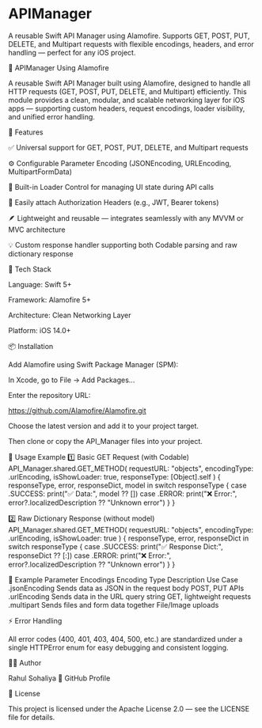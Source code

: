 # APIManager
A reusable Swift API Manager using Alamofire. Supports GET, POST, PUT, DELETE, and Multipart requests with flexible encodings, headers, and error handling — perfect for any iOS project.

🚀 APIManager Using Alamofire

A reusable Swift API Manager built using Alamofire, designed to handle all HTTP requests (GET, POST, PUT, DELETE, and Multipart) efficiently.
This module provides a clean, modular, and scalable networking layer for iOS apps — supporting custom headers, request encodings, loader visibility, and unified error handling.

🧩 Features

✅ Universal support for GET, POST, PUT, DELETE, and Multipart requests

⚙️ Configurable Parameter Encoding (JSONEncoding, URLEncoding, MultipartFormData)

🧱 Built-in Loader Control for managing UI state during API calls

🔐 Easily attach Authorization Headers (e.g., JWT, Bearer tokens)

🪶 Lightweight and reusable — integrates seamlessly with any MVVM or MVC architecture

💡 Custom response handler supporting both Codable parsing and raw dictionary response

🧰 Tech Stack

Language: Swift 5+

Framework: Alamofire 5+

Architecture: Clean Networking Layer

Platform: iOS 14.0+

📦 Installation

Add Alamofire using Swift Package Manager (SPM):

In Xcode, go to
File → Add Packages...

Enter the repository URL:

https://github.com/Alamofire/Alamofire.git

Choose the latest version and add it to your project target.

Then clone or copy the API_Manager files into your project.

🧠 Usage Example
1️⃣ Basic GET Request (with Codable)
API_Manager.shared.GET_METHOD(
    requestURL: "objects",
    encodingType: .urlEncoding,
    isShowLoader: true,
    responseType: [Object].self
) { responseType, error, responseDict, model in
    switch responseType {
    case .SUCCESS:
        print("✅ Data:", model ?? [])
    case .ERROR:
        print("❌ Error:", error?.localizedDescription ?? "Unknown error")
    }
}

2️⃣ Raw Dictionary Response (without model)
API_Manager.shared.GET_METHOD(
    requestURL: "objects",
    encodingType: .urlEncoding,
    isShowLoader: true
) { responseType, error, responseDict in
    switch responseType {
    case .SUCCESS:
        print("✅ Response Dict:", responseDict ?? [:])
    case .ERROR:
        print("❌ Error:", error?.localizedDescription ?? "Unknown error")
    }
}

🧩 Example Parameter Encodings
Encoding Type    Description    Use Case
.jsonEncoding    Sends data as JSON in the request body    POST, PUT APIs
.urlEncoding    Sends data in the URL query string    GET, lightweight requests
.multipart    Sends files and form data together    File/Image uploads

⚡ Error Handling

All error codes (400, 401, 403, 404, 500, etc.) are standardized under a single HTTPError enum for easy debugging and consistent logging.

🧑‍💻 Author

Rahul Sohaliya
📧 GitHub Profile

🪪 License

This project is licensed under the Apache License 2.0 — see the LICENSE
 file for details.
